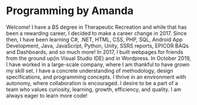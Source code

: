 # Programming by Amanda

Welcome! I have a BS degree in Therapeutic Recreation and while that has been a rewarding career, I decided to make a career change in 2017.  Since then, I have been learning C#, .NET, HTML, CSS, PHP, SQL, Android App Development, Java, JavaScript, Python, Unity, SSRS reports, EPICOR BAQs and Dashboards, and so much more! In 2017, I built webpages for friends from the ground up(in Visual Studio IDE) and in Wordpress. In October 2019, I have worked in a large-scale company, where I am thankful to have grown my skill set.   I have a concrete understanding of methodology, design specifications, and programming concepts.  I thrive in an environment with autonomy, where collaboration is encouraged.  I desire to be a part of a team who values curiosity, learning, growth, efficiency, and quality.  I am always eager to learn more code!
